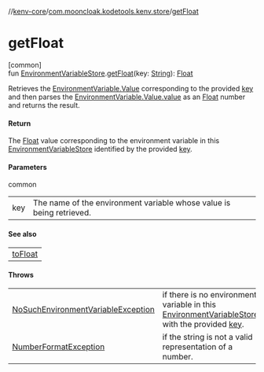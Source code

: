 //[kenv-core](../../index.md)/[com.mooncloak.kodetools.kenv.store](index.md)/[getFloat](get-float.md)

# getFloat

[common]\
fun [EnvironmentVariableStore](-environment-variable-store/index.md).[getFloat](get-float.md)(key: [String](https://kotlinlang.org/api/latest/jvm/stdlib/kotlin/-string/index.html)): [Float](https://kotlinlang.org/api/latest/jvm/stdlib/kotlin/-float/index.html)

Retrieves the [EnvironmentVariable.Value](../com.mooncloak.kodetools.kenv/-environment-variable/-value/index.md) corresponding to the provided [key](get-float.md) and then parses the [EnvironmentVariable.Value.value](https://kotlinlang.org/api/latest/jvm/stdlib/kotlin/-string/index.html) as an [Float](https://kotlinlang.org/api/latest/jvm/stdlib/kotlin/-float/index.html) number and returns the result.

#### Return

The [Float](https://kotlinlang.org/api/latest/jvm/stdlib/kotlin/-float/index.html) value corresponding to the environment variable in this [EnvironmentVariableStore](-environment-variable-store/index.md) identified by the provided [key](get-float.md).

#### Parameters

common

| | |
|---|---|
| key | The name of the environment variable whose value is being retrieved. |

#### See also

| |
|---|
| [toFloat](https://kotlinlang.org/api/latest/jvm/stdlib/kotlin.text/index.html) |

#### Throws

| | |
|---|---|
| [NoSuchEnvironmentVariableException](../com.mooncloak.kodetools.kenv.exception/-no-such-environment-variable-exception/index.md) | if there is no environment variable in this [EnvironmentVariableStore](-environment-variable-store/index.md) with the provided [key](get-float.md). |
| [NumberFormatException](https://kotlinlang.org/api/latest/jvm/stdlib/kotlin/-number-format-exception/index.html) | if the string is not a valid representation of a number. |
